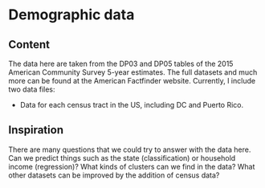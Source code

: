 # Demographic data

## Content

The data here are taken from the DP03 and DP05 tables of the 2015 American Community Survey 5-year estimates. 
The full datasets and much more can be found at the American Factfinder website. Currently, I include two data files:

- Data for each census tract in the US, including DC and Puerto Rico.

## Inspiration

There are many questions that we could try to answer with the data here. 
Can we predict things such as the state (classification) 
or household income (regression)? 
What kinds of clusters can we find in the data? 
What other datasets can be improved by the addition of census data?